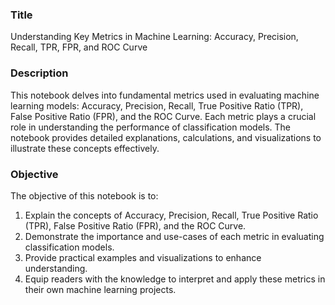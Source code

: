 ### Title
Understanding Key Metrics in Machine Learning: Accuracy, Precision, Recall, TPR, FPR, and ROC Curve

### Description
This notebook delves into fundamental metrics used in evaluating machine learning models: Accuracy, Precision, Recall, True Positive Ratio (TPR), False Positive Ratio (FPR), and the ROC Curve. Each metric plays a crucial role in understanding the performance of classification models. The notebook provides detailed explanations, calculations, and visualizations to illustrate these concepts effectively.

### Objective
The objective of this notebook is to:
1. Explain the concepts of Accuracy, Precision, Recall, True Positive Ratio (TPR), False Positive Ratio (FPR), and the ROC Curve.
2. Demonstrate the importance and use-cases of each metric in evaluating classification models.
3. Provide practical examples and visualizations to enhance understanding.
4. Equip readers with the knowledge to interpret and apply these metrics in their own machine learning projects.

